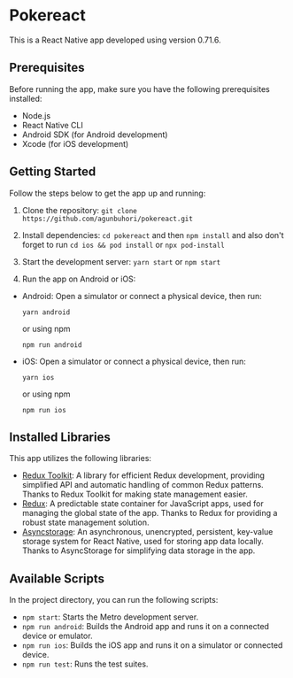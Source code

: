 # Pokereact

This is a React Native app developed using version 0.71.6.

## Prerequisites

Before running the app, make sure you have the following prerequisites installed:

- Node.js
- React Native CLI
- Android SDK (for Android development)
- Xcode (for iOS development)

## Getting Started

Follow the steps below to get the app up and running:

1. Clone the repository:
   `git clone https://github.com/agunbuhori/pokereact.git`

2. Install dependencies:
   `cd pokereact` and then `npm install`
   and also don't forget to run `cd ios && pod install` or `npx pod-install`
3. Start the development server:
   `yarn start` or `npm start`

4. Run the app on Android or iOS:

- Android: Open a simulator or connect a physical device, then run:

  ```
  yarn android
  ```

  or using npm

  ```
  npm run android
  ```

- iOS: Open a simulator or connect a physical device, then run:

  ```
  yarn ios
  ```

  or using npm

  ```
  npm run ios
  ```

## Installed Libraries

This app utilizes the following libraries:

- [Redux Toolkit](https://redux-toolkit.js.org/): A library for efficient Redux development, providing simplified API and automatic handling of common Redux patterns. Thanks to Redux Toolkit for making state management easier.
- [Redux](https://redux.js.org/): A predictable state container for JavaScript apps, used for managing the global state of the app. Thanks to Redux for providing a robust state management solution.
- [Asyncstorage](https://react-native-async-storage.github.io/async-storage/): An asynchronous, unencrypted, persistent, key-value storage system for React Native, used for storing app data locally. Thanks to AsyncStorage for simplifying data storage in the app.

## Available Scripts

In the project directory, you can run the following scripts:

- `npm start`: Starts the Metro development server.
- `npm run android`: Builds the Android app and runs it on a connected device or emulator.
- `npm run ios`: Builds the iOS app and runs it on a simulator or connected device.
- `npm run test`: Runs the test suites.
